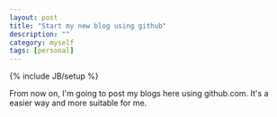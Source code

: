 ```yaml
---
layout: post
title: "Start my new blog using github"
description: ""
category: myself
tags: [personal]
---
```

{% include JB/setup %}

From now on, I'm going to post my blogs here using github.com.
It's a easier way and more suitable for me.
